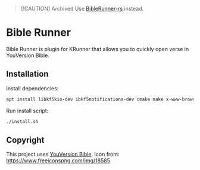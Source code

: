 > [!CAUTION] Archived
> Use [BibleRunner-rs](https://github.com/jaanonim/BibleRunner-rs) instead.

# Bible Runner

Bible Runner is plugin for KRunner that allows you to quickly open verse in YouVersion Bible.

## Installation

Install dependencies:

```bash
apt install libkf5kio-dev ibkf5notifications-dev cmake make x-www-browser
```

Run install script:

```bash
./install.sh
```

## Copyright

This project uses [YouVersion Bible](https://www.bible.com/).
Icon from: https://www.freeiconspng.com/img/18585
